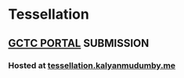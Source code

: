 # Tessellation
## [GCTC PORTAL](https://www.gctcportal.in/) SUBMISSION

### Hosted at [tessellation.kalyanmudumby.me](https://tessellation.kalyanmudumby.com)
